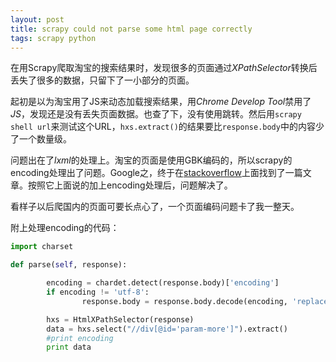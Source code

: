 ```yaml
---
layout: post
title: scrapy could not parse some html page correctly
tags: scrapy python
---
```

在用Scrapy爬取淘宝的搜索结果时，发现很多的页面通过*XPathSelector*转换后丢失了很多的数据，只留下了一小部分的页面。

起初是以为淘宝用了JS来动态加载搜索结果，用*Chrome Develop Tool*禁用了*JS*，发现还是没有丢失页面数据。也查了下，没有使用跳转。然后用`scrapy shell url`来测试这个URL，`hxs.extract()`的结果要比`response.body`中的内容少了一个数量级。

问题出在了*lxml*的处理上。淘宝的页面是使用GBK编码的，所以scrapy的encoding处理出了问题。Google之，终于在[stackoverflow](http://stackoverflow.com/questions/12084033/scrapy-couldnt-parse-some-html-file-correctly)上面找到了一篇文章。按照它上面说的加上encoding处理后，问题解决了。

看样子以后爬国内的页面可要长点心了，一个页面编码问题卡了我一整天。

附上处理encoding的代码：

```python
import charset

def parse(self, response):

		encoding = chardet.detect(response.body)['encoding']
		if encoding != 'utf-8':
				response.body = response.body.decode(encoding, 'replace').encode('utf-8')

		hxs = HtmlXPathSelector(response)
		data = hxs.select("//div[@id='param-more']").extract()
		#print encoding
		print data
```
